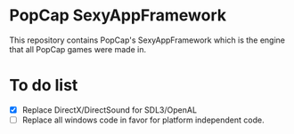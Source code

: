 # PopCap SexyAppFramework
This repository contains PopCap's SexyAppFramework which is the engine that all PopCap games were made in.


# To do list

- [x] Replace DirectX/DirectSound for SDL3/OpenAL
- [ ] Replace all windows code in favor for platform independent code.
